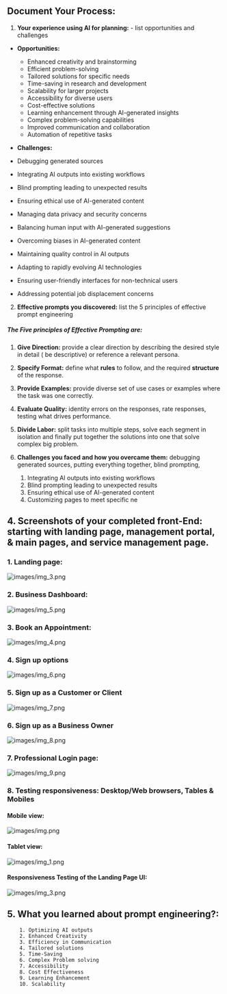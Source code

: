 ## Document Your Process:


1. **Your experience using AI for planning:** - list opportunities and challenges

- **Opportunities:**
  - Enhanced creativity and brainstorming
  - Efficient problem-solving
  - Tailored solutions for specific needs
  - Time-saving in research and development
  - Scalability for larger projects
  - Accessibility for diverse users
  - Cost-effective solutions
  - Learning enhancement through AI-generated insights
  - Complex problem-solving capabilities
  - Improved communication and collaboration
  - Automation of repetitive tasks

- **Challenges:**
- Debugging generated sources
- Integrating AI outputs into existing workflows
- Blind prompting leading to unexpected results
- Ensuring ethical use of AI-generated content
- Managing data privacy and security concerns
- Balancing human input with AI-generated suggestions
- Overcoming biases in AI-generated content
- Maintaining quality control in AI outputs
- Adapting to rapidly evolving AI technologies
- Ensuring user-friendly interfaces for non-technical users
- Addressing potential job displacement concerns

2. **Effective prompts you discovered:** list the 5 principles of effective prompt engineering
##### The Five principles of Effective Prompting are:
1. **Give Direction:** provide a clear direction by describing the desired style in detail ( be descriptive) or reference a relevant persona.
2. **Specify Format:** define what **rules** to follow, and the required **structure** of the response.
3. **Provide Examples:** provide diverse set of use cases or examples where the task was one correctly.
4. **Evaluate Quality:** identity errors on the responses, rate responses, testing what drives performance.
5. **Divide Labor:** split tasks into multiple steps, solve each segment in isolation and finally put together the solutions into one that solve complex big problem.


3. **Challenges you faced and how you overcame them:** debugging generated sources, putting everything together, blind prompting, 
   1. Integrating AI outputs into existing workflows
   2. Blind prompting leading to unexpected results
   3. Ensuring ethical use of AI-generated content
   4. Customizing pages to meet specific ne



## 4. **Screenshots of your completed front-End:** starting with landing page, management portal, & main pages, and service management page. 
### 1. Landing page:
![images/img_3.png](images/img_3.png)

### 2. Business Dashboard:
![images/img_5.png](images/img_5.png)

### 3. Book an Appointment: 
![images/img_4.png](images/img_4.png)

### 4. Sign up options
![images/img_6.png](images/img_6.png)

### 5. Sign up as a Customer or Client
![images/img_7.png](images/img_7.png)

### 6. Sign up as a Business Owner
![images/img_8.png](images/img_8.png)

### 7. Professional Login page:
![images/img_9.png](images/img_9.png)


### 8. Testing responsiveness: Desktop/Web browsers, Tables & Mobiles
#### Mobile view:

![images/img.png](images/img.png)

#### Tablet view:
![images/img_1.png](images/img_1.png)


#### Responsiveness Testing of the Landing Page UI:
![images/img_3.png](images/img_3.png)


## 5. **What you learned about prompt engineering?:** 
		1. Optimizing AI outputs
		2. Enhanced Creativity
		3. Efficiency in Communication
		4. Tailored solutions
		5. Time-Saving
		6. Complex Problem solving
		7. Accessibility
		8. Cost Effectiveness
		9. Learning Enhancement
		10. Scalability
